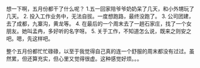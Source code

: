 想一下啊，五月份都干了什么呢？
1.五一回家陪爷爷奶奶呆了几天，和小外甥玩了几天。
2. 投入工作业务中，无法自拔。一度想跑路，最终没跑了。
3. 公司团建，去了成都，九寨沟，黄龙等。
4. 在最后的一个周末去了一趟石家庄，找了一个女朋友。她叫孟冉，多好听的名字呀。
5. 关于工作，不知道怎么说，既来之则安之吧。嗯，先这样吧。

整个五月份都忙忙碌碌，以至于我觉得自己真的连一个舒服的周末都没有过过。虽然累，但还算充实，但心里又觉得很虚。这种感觉好烦。。。
